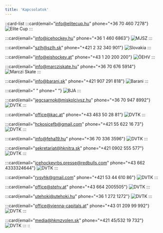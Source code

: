 ```yaml
---
title: 'Kapcsolatok'
---
```


::card-list
  :::card{email="info@elitecup.hu" phone="+36 70 460 7278"}
    ![Elite Cup](/img/elite_cup_logo.svg)
  :::

  :::card{email="info@icehockey.hu" phone="+36 1 460 6863"}
    ![MJSZ](/img/MJSZ_logo.jpg)
  :::
  
  :::card{email="szlh@szlh.sk" phone="+421 2 32 340 901"}
    ![Slovakia](/img/hockey_slovakia-01.svg)
  :::

  :::card{email="info@eishockey.at" phone="+43 1 20 200 200"}
    ![ÖEHV](/img/ostereich.png)
  :::

  :::card{email="info@marcziskate.hu" phone="+36 70 676 5914"}
    ![Marczi Skate](/img/MS_logo.webp)
  :::

  :::card{email="info@barani.sk" phone="+421 907 291 818"}
    ![Barani](https://api.icehockey.hu/static/api/team-logo/21081.png)
  :::

  :::card{email="&nbsp;" phone="&nbsp;"}
    ![BJA](https://api.icehockey.hu/static/api/team-logo/21080.png)
  :::

  :::card{email="jegcsarnok@miskolcivsz.hu" phone="+36 70 947 8992"}
    ![DVTK](https://api.icehockey.hu/static/api/team-logo/21083.png)
  :::

  :::card{email="office@kac.at" phone="+43 463 50 28 81"}
    ![DVTK](https://api.icehockey.hu/static/api/team-logo/21073.png)
  :::

  :::card{email="hckosicefb@gmail.com" phone="+421 55 622 16 73"}
    ![DVTK](https://api.icehockey.hu/static/api/team-logo/21071.png)
  :::

  :::card{email="info@feha19.hu" phone="+36 70 336 3596"}
    ![DVTK](https://api.icehockey.hu/static/api/team-logo/21078.png)
  :::

  :::card{email="sekretariat@hknitra.sk" phone="+421 0902 555 577"}
    ![DVTK](https://api.icehockey.hu/static/api/team-logo/21070.png)
  :::

  :::card{email="icehockeyrbs.presse@redbulls.com" phone="+43 662 4333324644"}
    ![DVTK](https://api.icehockey.hu/static/api/team-logo/21072.png)
  :::

  :::card{email="rysyhk@gmail.com" phone="+421 53 44 610 86"}
    ![DVTK](https://api.icehockey.hu/static/api/team-logo/21093.png)
  :::

  :::card{email="office@stehv.at" phone="+43 664 2005505"}
    ![DVTK](https://api.icehockey.hu/static/api/team-logo/21074.png)
  :::

  :::card{email="utehoki@utehoki.hu" phone="+36 1 272 1272"}
    ![DVTK](https://api.icehockey.hu/static/api/team-logo/21077.png)
  :::

  :::card{email="office@vienna-capitals.at" phone="+43 01 209 99 992"}
    ![DVTK](https://api.icehockey.hu/static/api/team-logo/21075.png)
  :::

  :::card{email="media@hkmzvolen.sk" phone="+421 45/532 19 732"}
    ![DVTK](https://api.icehockey.hu/static/api/team-logo/21069.png)
  :::
::
